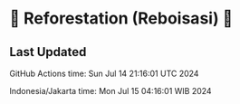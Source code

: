 
# 🌳 Reforestation (Reboisasi) 🌲

## Last Updated

GitHub Actions time: Sun Jul 14 21:16:01 UTC 2024

Indonesia/Jakarta time: Mon Jul 15 04:16:01 WIB 2024
